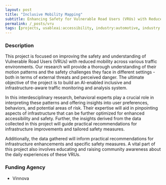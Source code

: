 ```yaml
---
layout: post
title: "Inclusive Mobility Mapping"
subtitle: Enhancing Safety for Vulnerable Road Users (VRUs) with Reduced Mobility, 2023 - 2024
permalink: /_posts/vru
tags: [projects, usableai:accessibility, industry:automotive, industry:transport]
---
```


### Description 

This project is focused on improving the safety and understanding of Vulnerable Road Users (VRUs) with reduced mobility across various traffic environments. Our research will provide a thorough understanding of their motion patterns and the safety challenges they face in different settings - both in terms of external threats and perceived danger. The ultimate objective of the project is to build an AI-enabled inclusive and infrastructure-aware traffic monitoring and analysis system.

In this interdesciplinary research, behavioral experts play a crucial role in interpreting these patterns and offering insights into user preferences, behaviors, and potential areas of risk. Their expertise will aid in pinpointing aspects of infrastructure that can be further optimized for enhanced accessibility and safety. Further, the insights derived from the data collected in this project will guide practical recommendations for infrastructure improvements and tailored safety measures.

Additionally, the data gathered will inform practical recommendations for infrastructure enhancements and specific safety measures. A vital part of this project also involves educating and raising community awareness about the daily experiences of these VRUs.

### Funding Agency
+ Vinnova
